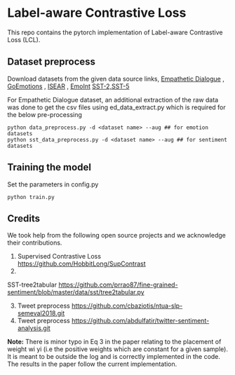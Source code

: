 # Label-aware Contrastive Loss

This repo contains the pytorch implementation of Label-aware Contrastive Loss (LCL).

## Dataset preprocess

Download datasets from the given data source
links, [Empathetic Dialogue](https://github.com/facebookresearch/EmpatheticDialogues.git)
, [GoEmotions](https://github.com/google-research/google-research/tree/master/goemotions)
, [ISEAR](https://www.unige.ch/cisa/research/materials-and-online-research/research-material/)
, [EmoInt](https://saifmohammad.com/WebPages/EmotionIntensity-SharedTask.html) [SST-2,SST-5](https://nlp.stanford.edu/sentiment/index.html)

For Empathetic Dialogue dataset, an additional extraction of the raw data was done to
get the csv files using ed_data_extract.py which is required for the below
pre-processing

```
python data_preprocess.py -d <dataset name> --aug ## for emotion datasets
python sst_data_preprocess.py -d <dataset name> --aug ## for sentiment datasets
```

## Training the model

Set the parameters in config.py

```
python train.py
```

## Credits

We took help from the following open source projects and we acknowledge their
contributions.

1. Supervised Contrastive Loss <https://github.com/HobbitLong/SupContrast>
2.

SST-tree2tabular <https://github.com/prrao87/fine-grained-sentiment/blob/master/data/sst/tree2tabular.py>

3. Tweet preprocess <https://github.com/cbaziotis/ntua-slp-semeval2018.git>
4. Tweet preprocess <https://github.com/abdulfatir/twitter-sentiment-analysis.git>

**Note:** There is minor typo in Eq 3 in the paper relating to the placement of
weight wi yi (i.e the positive weights which are constant for a given sample). It is
meant to be outside the log and is correctly implemented in the code. The results in
the paper follow the current implementation.
